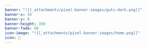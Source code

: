 ```yaml
---
banner: "![[_attachments/pixel-banner-images/guts-dark.png]]"
banner-x: 55
banner-y: 0
banner-height: 350
banner-fade: 60
icon-image: "![[_attachments/pixel-banner-images/home.png]]"
icon: 🏡
---
```


